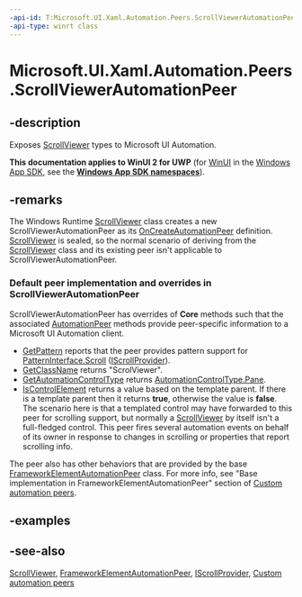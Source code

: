 ```yaml
---
-api-id: T:Microsoft.UI.Xaml.Automation.Peers.ScrollViewerAutomationPeer
-api-type: winrt class
---
```


<!-- Class syntax.
public class ScrollViewerAutomationPeer : Windows.UI.Xaml.Automation.Peers.FrameworkElementAutomationPeer, Windows.UI.Xaml.Automation.Peers.IScrollViewerAutomationPeer, Windows.UI.Xaml.Automation.Provider.IScrollProvider
-->

# Microsoft.UI.Xaml.Automation.Peers.ScrollViewerAutomationPeer

## -description
Exposes [ScrollViewer](../microsoft.ui.xaml.controls/scrollviewer.md) types to Microsoft UI Automation.

**This documentation applies to WinUI 2 for UWP** (for [WinUI](/windows/apps/winui/winui3/) in the [Windows App SDK](/windows/apps/windows-app-sdk/), see the **[Windows App SDK namespaces](/windows/windows-app-sdk/api/winrt/)**).

## -remarks
The Windows Runtime  [ScrollViewer](../microsoft.ui.xaml.controls/scrollviewer.md) class creates a new ScrollViewerAutomationPeer as its [OnCreateAutomationPeer](../microsoft.ui.xaml/uielement_oncreateautomationpeer_1478162674.md) definition. [ScrollViewer](../microsoft.ui.xaml.controls/scrollviewer.md) is sealed, so the normal scenario of deriving from the [ScrollViewer](../microsoft.ui.xaml.controls/scrollviewer.md) class and its existing peer isn't applicable to ScrollViewerAutomationPeer.

### Default peer implementation and overrides in **ScrollViewerAutomationPeer**

ScrollViewerAutomationPeer has overrides of **Core** methods such that the associated [AutomationPeer](automationpeer.md) methods provide peer-specific information to a Microsoft UI Automation client.

+ [GetPattern](automationpeer_getpattern_1700082720.md) reports that the peer provides pattern support for [PatternInterface.Scroll](patterninterface.md) ([IScrollProvider](../microsoft.ui.xaml.automation.provider/iscrollprovider.md)).
+ [GetClassName](automationpeer_getclassname_614238974.md) returns "ScrolViewer".
+ [GetAutomationControlType](automationpeer_getautomationcontroltype_1156384152.md) returns [AutomationControlType.Pane](automationcontroltype.md).
+ [IsControlElement](automationpeer_iscontrolelement_1004644794.md) returns a value based on the template parent. If there is a template parent then it returns **true**, otherwise the value is **false**. The scenario here is that a templated control may have forwarded to this peer for scrolling support, but normally a [ScrollViewer](../microsoft.ui.xaml.controls/scrollviewer.md) by itself isn't a full-fledged control.
This peer fires several automation events on behalf of its owner in response to changes in scrolling or properties that report scrolling info.

The peer also has other behaviors that are provided by the base [FrameworkElementAutomationPeer](frameworkelementautomationpeer.md) class. For more info, see "Base implementation in FrameworkElementAutomationPeer" section of [Custom automation peers](/windows/uwp/accessibility/custom-automation-peers).

## -examples

## -see-also
[ScrollViewer](../microsoft.ui.xaml.controls/scrollviewer.md), [FrameworkElementAutomationPeer](frameworkelementautomationpeer.md), [IScrollProvider](../microsoft.ui.xaml.automation.provider/iscrollprovider.md), [Custom automation peers](/windows/uwp/accessibility/custom-automation-peers)
